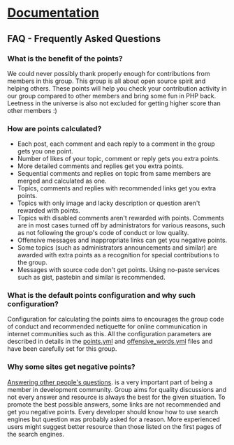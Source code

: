 # [Documentation](/README.md#documentation)

## FAQ - Frequently Asked Questions

### What is the benefit of the points?

We could never possibly thank properly enough for contributions from members in
this group. This group is all about open source spirit and helping others. These
points will help you check your contribution activity in our group compared to
other members and bring some fun in PHP back. Leetness in the universe is also
not excluded for getting higher score than other members :)

### How are points calculated?

* Each post, each comment and each reply to a comment in the group gets you one point.
* Number of likes of your topic, comment or reply gets you extra points.
* More detailed comments and replies get you extra points.
* Sequential comments and replies on topic from same members are merged and calculated as one.
* Topics, comments and replies with recommended links get you extra points.
* Topics with only image and lacky description or question aren't rewarded with
  points.
* Topics with disabled comments aren't rewarded with points. Comments are in
  most cases turned off by administrators for various reasons, such as not
  following the group's code of conduct or low quality.
* Offensive messages and inappropriate links can get you negative points.
* Some topics (such as administrators announcements and similar) are awarded with
  extra points as a recognition for special contributions to the group.
* Messages with source code don't get points. Using no-paste services such as gist,
  pastebin and similar is recommended.

### What is the default points configuration and why such configuration?

Configuration for calculating the points aims to encourages the group code of
conduct and recommended netiquette for online communication in internet communities
such as this. All the configuration parameters are described in details in the
[points.yml](app/config/points.yml) and
[offensive_words.yml](app/config/offensive_words.yml) files and have been
carefully set for this group.

### Why some sites get negative points?

[Answering other people's questions](http://dev-human.com/~mauriciojr/growing-your-experience-with-community-participation).
is a very important part of being a member in development community. Group aims
for quality discussions and not every answer and resource is always the best for
the given situation. To promote the best possible answers, some links are not
recommended and get you negative points. Every developer should know how to use
search engines but question was probably asked for a reason. More experienced
users might suggest better resource than those listed on the first pages of the
search engines.
